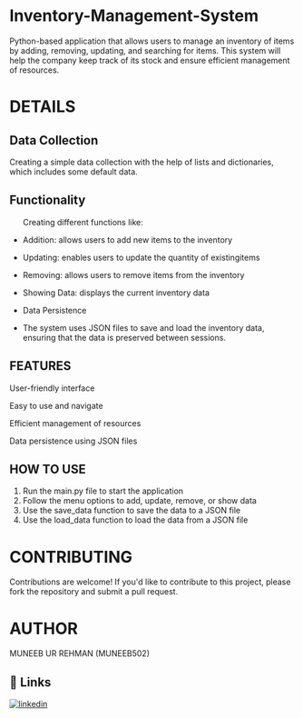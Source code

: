 
<h1>Inventory-Management-System</h1> 


Python-based application that allows users to manage an inventory of 
items by adding, removing, updating, and searching for items. This system will help the company keep 
track of its stock and ensure efficient management of resources.
# DETAILS


<h2>Data Collection</h2>
Creating a simple data collection with the help of lists and dictionaries, which includes some default data.

## Functionality

<ul>Creating different functions like:
<li><p> Addition: allows users to add new items to the inventory</p>
</li>
<li><p>Updating: enables users to update the quantity of existingitems</p>
</li>
<li><p> Removing: allows users to remove items from the inventory</p>
</li>
<li><p> Showing Data: displays the current inventory data</p>
</li>
<li><p> Data Persistence</p>
</li>
<li><p>The system uses JSON files to save and load the inventory data, ensuring that the data is preserved between sessions.</p>
</li>

</ul>



## FEATURES


<p>User-friendly interface </p>   <p></p>
<p>Easy to use and navigate</p> 
<p>Efficient management of resources</p> 
<p>Data persistence using JSON files</p> 

## HOW TO USE
<ol>
    <li>Run the main.py file to start the application
    </li>
    <li>Follow the menu options to add, update, remove, or show data
    </li>
    <li>Use the save_data function to save the data to a JSON file
    </li>
    <li>Use the load_data function to load the data from a JSON file
    </li>
</ol>


# CONTRIBUTING

Contributions are welcome! If you'd like to contribute to this project, please fork the repository and submit a pull request.


# AUTHOR

 MUNEEB UR REHMAN   (MUNEEB502)

## 🔗 Links

[![linkedin](https://img.shields.io/badge/linkedin-0A66C2?style=for-the-badge&logo=linkedin&logoColor=white)](https://pk.linkedin.com/in/muneeb-ur-rehman-99580b277)


